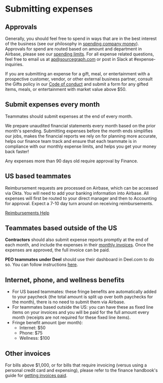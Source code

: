 # Submitting expenses

## Approvals

Generally, you should feel free to spend in ways that are in the best interest of the business (see our philosophy in [spending company money](../../benefits-perks/spending-company-money.md)). Approvals for spend are routed based on amount and department in Airbase, please see our [spending limits](../../../departments/finance/process/payables.md#limits). For all expense related questions, feel free to email us at ap@sourcegraph.com or post in Slack at #expense-inquiries.

If you are submitting an expense for a gift, meal, or entertainment with a prospective customer, vendor, or other external business partner, consult the Gifts policy in our [Code of conduct](../../../company-info-and-process/communication/code_of_conduct.md#gifts) and submit a form for any gifted items, meals, or entertainment with market value above $50.

## Submit expenses every month

Teammates should submit expenses at the end of every month.

We prepare unaudited financial statements every month based on the prior month's spending. Submitting expenses before the month ends simplifies our jobs, makes the financial reports we rely on for planning more accurate, helps our finance team track and ensure that each teammate is in compliance with our monthly expense limits, and helps you get your money back faster!

Any expenses more than 90 days old require approval by Finance.

## US based teammates

Reimbursement requests are processed on Airbase, which can be accessed via Okta. You will need to add your banking information into Airbase. All expenses will first be routed to your direct manager and then to Accounting for approval. Expect a 7-10 day turn around on receiving reimbursements.

[Reimbursements Help](https://help.airbase.com/hc/en-us/articles/360057207871-Overview-of-Reimbursements-)

## Teammates based outside of the US

**Contractors** should also submit expense reports promptly at the end of each month, and include the expenses in their [monthly invoices](../invoices.md). Once the expenses are approved, the full invoice can be paid.

**PEO teammates under Deel** should use their dashboard in Deel.com to do so. You can follow instructions [here](expenses-through-deel.md).

## Internet, phone, and wellness benefits

- For US based teammates: these fringe benefits are automatically added to your paycheck (the total amount is split up over both paychecks for the month), there is no need to submit them via Airbase.
- For teammates based outside the US: you can have these as fixed line items on your invoices and you will be paid for the full amount every month (receipts are not required for these fixed line items).
- Fringe benefit amount (per month):
  - Internet: $50
  - Phone: $75
  - Wellness: $100

## Other invoices

For bills above $1,000, or for bills that require invoicing (versus using a personal credit card and expensing), please refer to the finance handbook's guide for [getting invoices paid](../../../departments/finance/process/payables.md#getting-invoices-paid).
